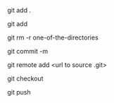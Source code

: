 git add .

git add <path>

git rm -r one-of-the-directories

git commit -m <String message>

git remote add <source name> <url to source .git>

git checkout <branch>

git push <source> <branch>

